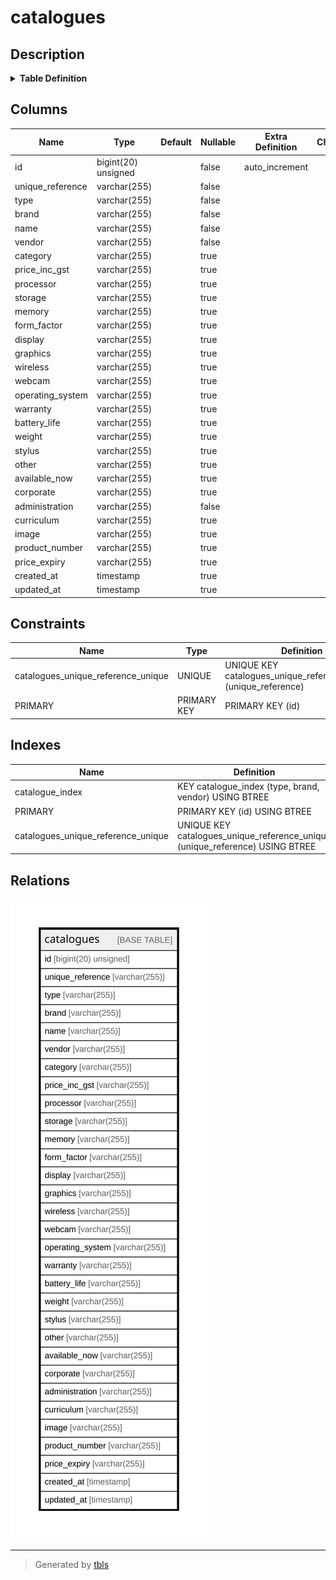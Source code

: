 # catalogues

## Description

<details>
<summary><strong>Table Definition</strong></summary>

```sql
CREATE TABLE `catalogues` (
  `id` bigint(20) unsigned NOT NULL AUTO_INCREMENT,
  `unique_reference` varchar(255) COLLATE utf8mb4_unicode_ci NOT NULL,
  `type` varchar(255) COLLATE utf8mb4_unicode_ci NOT NULL,
  `brand` varchar(255) COLLATE utf8mb4_unicode_ci NOT NULL,
  `name` varchar(255) COLLATE utf8mb4_unicode_ci NOT NULL,
  `vendor` varchar(255) COLLATE utf8mb4_unicode_ci NOT NULL,
  `category` varchar(255) COLLATE utf8mb4_unicode_ci DEFAULT NULL,
  `price_inc_gst` varchar(255) COLLATE utf8mb4_unicode_ci DEFAULT NULL,
  `processor` varchar(255) COLLATE utf8mb4_unicode_ci DEFAULT NULL,
  `storage` varchar(255) COLLATE utf8mb4_unicode_ci DEFAULT NULL,
  `memory` varchar(255) COLLATE utf8mb4_unicode_ci DEFAULT NULL,
  `form_factor` varchar(255) COLLATE utf8mb4_unicode_ci DEFAULT NULL,
  `display` varchar(255) COLLATE utf8mb4_unicode_ci DEFAULT NULL,
  `graphics` varchar(255) COLLATE utf8mb4_unicode_ci DEFAULT NULL,
  `wireless` varchar(255) COLLATE utf8mb4_unicode_ci DEFAULT NULL,
  `webcam` varchar(255) COLLATE utf8mb4_unicode_ci DEFAULT NULL,
  `operating_system` varchar(255) COLLATE utf8mb4_unicode_ci DEFAULT NULL,
  `warranty` varchar(255) COLLATE utf8mb4_unicode_ci DEFAULT NULL,
  `battery_life` varchar(255) COLLATE utf8mb4_unicode_ci DEFAULT NULL,
  `weight` varchar(255) COLLATE utf8mb4_unicode_ci DEFAULT NULL,
  `stylus` varchar(255) COLLATE utf8mb4_unicode_ci DEFAULT NULL,
  `other` varchar(255) COLLATE utf8mb4_unicode_ci DEFAULT NULL,
  `available_now` varchar(255) COLLATE utf8mb4_unicode_ci DEFAULT NULL,
  `corporate` varchar(255) COLLATE utf8mb4_unicode_ci DEFAULT NULL,
  `administration` varchar(255) COLLATE utf8mb4_unicode_ci NOT NULL,
  `curriculum` varchar(255) COLLATE utf8mb4_unicode_ci DEFAULT NULL,
  `image` varchar(255) COLLATE utf8mb4_unicode_ci DEFAULT NULL,
  `product_number` varchar(255) COLLATE utf8mb4_unicode_ci DEFAULT NULL,
  `price_expiry` varchar(255) COLLATE utf8mb4_unicode_ci DEFAULT NULL,
  `created_at` timestamp NULL DEFAULT NULL,
  `updated_at` timestamp NULL DEFAULT NULL,
  PRIMARY KEY (`id`),
  UNIQUE KEY `catalogues_unique_reference_unique` (`unique_reference`),
  KEY `catalogue_index` (`type`,`brand`,`vendor`)
) ENGINE=InnoDB AUTO_INCREMENT=[Redacted by tbls] DEFAULT CHARSET=utf8mb4 COLLATE=utf8mb4_unicode_ci
```

</details>

## Columns

| Name | Type | Default | Nullable | Extra Definition | Children | Parents | Comment |
| ---- | ---- | ------- | -------- | ---------------- | -------- | ------- | ------- |
| id | bigint(20) unsigned |  | false | auto_increment |  |  |  |
| unique_reference | varchar(255) |  | false |  |  |  |  |
| type | varchar(255) |  | false |  |  |  |  |
| brand | varchar(255) |  | false |  |  |  |  |
| name | varchar(255) |  | false |  |  |  |  |
| vendor | varchar(255) |  | false |  |  |  |  |
| category | varchar(255) |  | true |  |  |  |  |
| price_inc_gst | varchar(255) |  | true |  |  |  |  |
| processor | varchar(255) |  | true |  |  |  |  |
| storage | varchar(255) |  | true |  |  |  |  |
| memory | varchar(255) |  | true |  |  |  |  |
| form_factor | varchar(255) |  | true |  |  |  |  |
| display | varchar(255) |  | true |  |  |  |  |
| graphics | varchar(255) |  | true |  |  |  |  |
| wireless | varchar(255) |  | true |  |  |  |  |
| webcam | varchar(255) |  | true |  |  |  |  |
| operating_system | varchar(255) |  | true |  |  |  |  |
| warranty | varchar(255) |  | true |  |  |  |  |
| battery_life | varchar(255) |  | true |  |  |  |  |
| weight | varchar(255) |  | true |  |  |  |  |
| stylus | varchar(255) |  | true |  |  |  |  |
| other | varchar(255) |  | true |  |  |  |  |
| available_now | varchar(255) |  | true |  |  |  |  |
| corporate | varchar(255) |  | true |  |  |  |  |
| administration | varchar(255) |  | false |  |  |  |  |
| curriculum | varchar(255) |  | true |  |  |  |  |
| image | varchar(255) |  | true |  |  |  |  |
| product_number | varchar(255) |  | true |  |  |  |  |
| price_expiry | varchar(255) |  | true |  |  |  |  |
| created_at | timestamp |  | true |  |  |  |  |
| updated_at | timestamp |  | true |  |  |  |  |

## Constraints

| Name | Type | Definition |
| ---- | ---- | ---------- |
| catalogues_unique_reference_unique | UNIQUE | UNIQUE KEY catalogues_unique_reference_unique (unique_reference) |
| PRIMARY | PRIMARY KEY | PRIMARY KEY (id) |

## Indexes

| Name | Definition |
| ---- | ---------- |
| catalogue_index | KEY catalogue_index (type, brand, vendor) USING BTREE |
| PRIMARY | PRIMARY KEY (id) USING BTREE |
| catalogues_unique_reference_unique | UNIQUE KEY catalogues_unique_reference_unique (unique_reference) USING BTREE |

## Relations

![er](catalogues.svg)

---

> Generated by [tbls](https://github.com/k1LoW/tbls)
